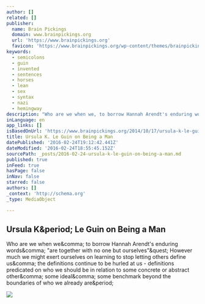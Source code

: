 ```yaml
---
author: []
related: []
publisher:
  name: Brain Pickings
  domain: www.brainpickings.org
  url: 'https://www.brainpickings.org'
  favicon: 'https://www.brainpickings.org/wp-content/themes/brainpickings/images/favicon.ico'
keywords:
  - semicolons
  - guin
  - invented
  - sentences
  - horses
  - lean
  - sex
  - syntax
  - nazi
  - hemingway
description: "Who are we when we, to borrow Hannah Arendt's enduring words, \"are together with no one but ourselves\"? However much we might exert ourselves on learning to stop letting others define us, the definitions continue to be hurled at us - definitions predicated on who we should be in relation to some concrete or abstract other, some ideal, some benchmark beyond the boundaries of who we already are."
inLanguage: en
app_links: []
isBasedOnUrl: 'https://www.brainpickings.org/2014/10/17/ursula-k-le-guin-gender/'
title: Ursula K. Le Guin on Being a Man
datePublished: '2016-02-24T19:12:42.441Z'
dateModified: '2016-02-24T18:55:45.152Z'
sourcePath: _posts/2016-02-24-ursula-k-le-guin-on-being-a-man.md
published: true
inFeed: true
hasPage: false
inNav: false
starred: false
authors: []
_context: 'http://schema.org'
_type: MediaObject

---
```

<article style=""><h1>Ursula K&amp;period; Le Guin on Being a Man</h1><p>Who are we when we&amp;comma; to borrow Hannah Arendt's enduring words&amp;comma; "are together with no one but ourselves"&amp;quest; However much we might exert ourselves on learning to stop letting others define us&amp;comma; the definitions continue to be hurled at us - definitions predicated on who we should be in relation to some concrete or abstract other&amp;comma; some ideal&amp;comma; some benchmark beyond the boundaries of who we already are&amp;period;</p><img src="https://i2.wp.com/www.brainpickings.org/wp-content/uploads/2014/10/ursulakleguin0.jpg?fit=600%2C315" /></article>